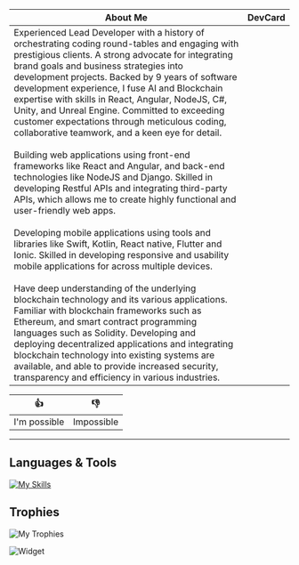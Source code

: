 | About Me | DevCard |
| --- | --- |
| Experienced Lead Developer with a history of orchestrating coding round-tables and engaging with prestigious clients. A strong advocate for integrating brand goals and business strategies into development projects. Backed by 9 years of software development experience, I fuse AI and Blockchain expertise with skills in React, Angular, NodeJS, C#, Unity, and Unreal Engine. Committed to exceeding customer expectations through meticulous coding, collaborative teamwork, and a keen eye for detail. <br /><br /> Building web applications using front-end frameworks like React and Angular, and back-end technologies like NodeJS and Django. Skilled in developing Restful APIs and integrating third-party APIs, which allows me to create highly functional and user-friendly web apps. <br /><br /> Developing mobile applications using tools and libraries like Swift, Kotlin, React native, Flutter and Ionic. Skilled in developing responsive and usability mobile applications for across multiple devices. <br /><br /> Have deep understanding of the underlying blockchain technology and its various applications. Familiar with blockchain frameworks such as Ethereum, and smart contract programming languages such as Solidity. Developing and deploying decentralized applications and integrating blockchain technology into existing systems are available, and able to provide increased security, transparency and efficiency in various industries.

| 👍 | 👎 |
| --- | --- |
| I'm possible | Impossible |

---

## Languages & Tools
[![My Skills](https://skillicons.dev/icons?i=c,,,,,,,,,,,,,,,,,js,cpp,py,,,,,,,,,,,linkedin,styledcomponents,express,nodejs,react,ts,cs,django,,,,,,,,,,,devto,svg,gatsby,threejs,bootstrap,html,dotnet,flask,ruby,php,dart,firebase,redis,graphql,linux,java,webflow,nginx,discord,vue,regex,d3,redux,css,solidity,fastapi,rails,laravel,flutter,mysql,sqlite,postgres,go,maven,jest,webpack,twitter,vite,tailwind,materialui,nextjs,sass,rust,apollo,,symfony,kotlin,mongodb,dynamodb,ipfs,bash,kafka,bots,jenkins,stackoverflow,nuxtjs,angular,babel,svelte,jquery,perl,atom,,wordpress,swift,,,,,,,,,,,,,,,,,,,,,,,,,,,,,,,,,,git,github,gitlab,heroku,netlify,vercel,codepen,grafana,remix,postman,azure,aws,cloudflare,docker,gcp,,,,figma,xd,visualstudio,vscode,unity,unreal,androidstudio,ae,blender,cmake,ps,powershell,matlab,selenium,sequelize,&perline=18)](https://skillicons.dev)

## Trophies
![My Trophies](https://github-trophies.vercel.app/?username=coolidev&theme=dracula)

![Widget](https://github-widgetbox.vercel.app/api/profile?username=coolidev&data=followers,repositories,stars,commits&theme=dracula)
